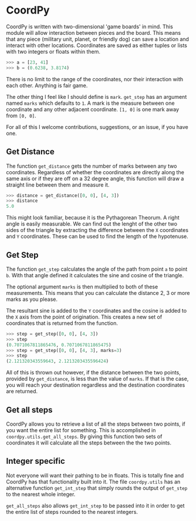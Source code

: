 # CoordPy

CoordPy is written with two-dimensional 'game boards' in mind. This
module will allow interaction between pieces and the board. This means
that any piece (military unit, planet, or friendly dog) can save a
location and interact with other locations. Coordinates are saved as
either tuples or lists with two integers or floats within them.

```python
>>> a = [23, 41]
>>> b = (0.6238, 3.8174)
```

There is no limit to the range of the coordinates, nor their
interaction with each other. Anything is fair game.

The other thing I feel like I should define is ``mark``. ``get_step``
has an argument named ``marks`` which defaults to ``1``. A mark is the
measure between one coordinate and any other adjacent coordinate.
``[1, 0]`` is one mark away from ``[0, 0]``.

For all of this I welcome contributions, suggestions, or an issue, if
you have one.

## Get Distance

The function ``get_distance`` gets the number of marks between any two
coordinates. Regardless of whether the coordinates are directly along
the same axis or if they are off on a 32 degree angle, this function
will draw a straight line between them and measure it.

```python
>>> distance = get_distance([0, 0], [4, 3])
>>> distance
5.0
```

This might look familiar, because it is the Pythagorean Theorum. A
right angle is easily measurable. We can find out the lenght of the
other two sides of the triangle by extracting the difference between
the ``X`` coordinates and ``Y`` coordinates. These can be used to find
the length of the hypotenuse.

## Get Step

The function ``get_step`` calculates the angle of the path from point
``a`` to point ``b``. With that angle defined it calculates the sine
and cosine of the triangle.

The optional argument ``marks`` is then multiplied to both of these
measurements. This means that you can calculate the distance 2, 3 or
more marks as you please.

The resultant sine is added to the ``Y`` coordinates and the cosine is
added to the ``X`` axis from the point of origination. This creates a
new set of coordinates that is returned from the function.

```python
>>> step = get_step([0, 0], [4, 3])
>>> step
(0.7071067811865476, 0.7071067811865475)
>>> step = get_step([0, 0], [4, 3], marks=3)
>>> step
(2.121320343559643, 2.1213203435596424)
```

All of this is thrown out however, if the distance between the two
points, provided by ``get_distance``, is less than the value of
``marks``. If that is the case, you will reach your destination
regardless and the destination coordinates are returned.

## Get all steps

CoordPy allows you to retrieve a list of all the steps between two
points, if you want the entire list for something. This is accomplished
in ``coordpy.utils.get_all_steps``. By giving this function two sets of
coordinates it will calculate all the steps between the the two points.

## Integer specific

Not everyone will want their pathing to be in floats. This is totally
fine and CoordPy has that functionality built into it. The file
``coordpy.utils`` has an alternative function ``get_int_step`` that
simply rounds the output of ``get_step`` to the nearest whole integer.

``get_all_steps`` also allows ``get_int_step`` to be passed into it in
order to get the entire list of steps rounded to the nearest integers.

